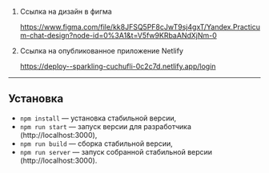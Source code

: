 1. Ссылка на дизайн в фигма

   https://www.figma.com/file/kk8JFSQ5PF8cJwT9sj4gxT/Yandex.Practicum-chat-design?node-id=0%3A1&t=V5fw9KRbaANdXjNm-0

2. Ссылка на опубликованное приложение Netlify

   https://deploy--sparkling-cuchufli-0c2c7d.netlify.app/login

---

## Установка

- `npm install` — установка стабильной версии,
- `npm run start` — запуск версии для разработчика (http://localhost:3000),
- `npm run build` — сборка стабильной версии,
- `npm run server` — запуск собранной стабильной версии (http://localhost:3000).



